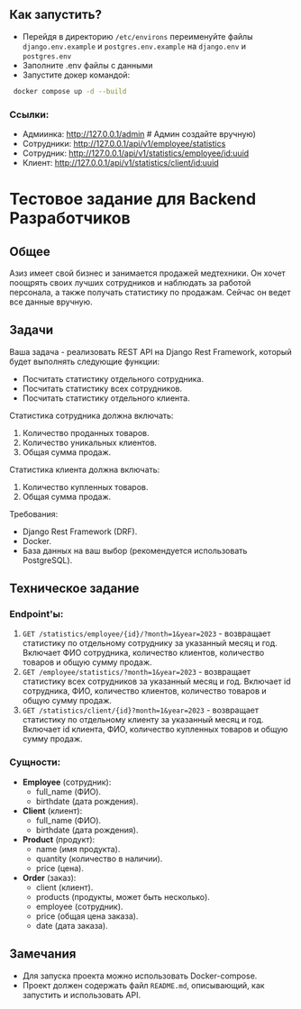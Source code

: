 ## Как запустить?

- Перейдя в директорию `/etc/environs` переименуйте файлы `django.env.example` и `postgres.env.example` на `django.env` 
и `postgres.env`
- Заполните .env файлы с данными
- Запустите докер командой:
```bash с
 docker compose up -d --build
```

### Ссылки:

  - Адмиинка: http://127.0.0.1/admin # Админ создайте вручную)
  - Сотрудники: http://127.0.0.1/api/v1/employee/statistics
  - Сотрудник: http://127.0.0.1/api/v1/statistics/employee/<id:uuid>
  - Клиент: http://127.0.0.1/api/v1/statistics/client/<id:uuid>


# Тестовое задание для Backend Разработчиков

## Общее
Азиз имеет свой бизнес и занимается продажей медтехники. Он хочет поощрять своих лучших сотрудников и наблюдать за работой персонала, а также получать статистику по продажам. Сейчас он ведет все данные вручную.

## Задачи
Ваша задача - реализовать REST API на Django Rest Framework, который будет выполнять следующие функции:

- Посчитать статистику отдельного сотрудника.
- Посчитать статистику всех сотрудников.
- Посчитать статистику отдельного клиента.

Статистика сотрудника должна включать:
1. Количество проданных товаров.
2. Количество уникальных клиентов.
3. Общая сумма продаж.

Статистика клиента должна включать:
1. Количество купленных товаров.
2. Общая сумма продаж.

Требования:
- Django Rest Framework (DRF).
- Docker.
- База данных на ваш выбор (рекомендуется использовать PostgreSQL).

## Техническое задание
### Endpoint'ы:
1. `GET /statistics/employee/{id}/?month=1&year=2023` - возвращает статистику по отдельному сотруднику за указанный месяц и год. Включает ФИО сотрудника, количество клиентов, количество товаров и общую сумму продаж.
2. `GET /employee/statistics/?month=1&year=2023` - возвращает статистику всех сотрудников за указанный месяц и год. Включает id сотрудника, ФИО, количество клиентов, количество товаров и общую сумму продаж.
3. `GET /statistics/client/{id}?month=1&year=2023` - возвращает статистику по отдельному клиенту за указанный месяц и год. Включает id клиента, ФИО, количество купленных товаров и общую сумму продаж.

### Сущности:
- **Employee** (сотрудник): 
  - full_name (ФИО).
  - birthdate (дата рождения).
- **Client** (клиент): 
  - full_name (ФИО).
  - birthdate (дата рождения).
- **Product** (продукт): 
  - name (имя продукта).
  - quantity (количество в наличии).
  - price (цена).
- **Order** (заказ): 
  - client (клиент).
  - products (продукты, может быть несколько).
  - employee (сотрудник).
  - price (общая цена заказа).
  - date (дата заказа).

## Замечания
- Для запуска проекта можно использовать Docker-compose.
- Проект должен содержать файл `README.md`, описывающий, как запустить и использовать API.
